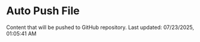 # Auto Push File

Content that will be pushed to GitHub repository.
Last updated: 07/23/2025, 01:05:41 AM